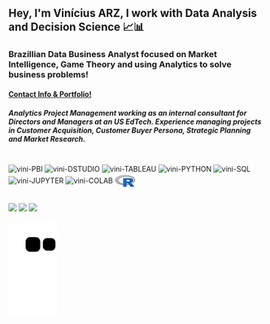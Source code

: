 ## Hey, I'm Vinícius ARZ, I work with Data Analysis and Decision Science 📈📊
### Brazillian Data Business Analyst focused on Market Intelligence, Game Theory and using Analytics to solve business problems!
#### <a href="https://varz.bio.link/">Contact Info & Portfolio!</a>

##### Analytics Project Management working as an internal consultant for Directors and Managers at an US EdTech. Experience managing projects in Customer Acquisition, Customer Buyer Persona, Strategic Planning and Market Research.

<div style="display: inline_block"><br>
  <img align="center" alt="vini-PBI" height="25" width="40" src="https://raw.githubusercontent.com/microsoft/PowerBI-Icons/main/SVG/PowerBI.svg">
  <img align="center" alt="vini-DSTUDIO" height="25" width="40" src="https://raw.githubusercontent.com/gilbarbara/logos/master/logos/google-data-studio.svg">
  <img align="center" alt="vini-TABLEAU" height="25" width="30" src="https://seeklogo.com/images/T/tableau-software-logo-F1CE2CA54A-seeklogo.com.png">
  <img align="center" alt="vini-PYTHON" height="32" width="40" src="https://cdn.jsdelivr.net/gh/devicons/devicon/icons/python/python-original.svg">
  <img align="center" alt="vini-SQL" height="32" width="40" src="https://cdn2.iconfinder.com/data/icons/line-design-database-set-4/21/sql-badge-512.png">
  <img align="center" alt="vini-JUPYTER" height="32" width="40" src="https://cdn.jsdelivr.net/gh/devicons/devicon/icons/jupyter/jupyter-original-wordmark.svg">
  <img align="center" alt="vini-COLAB" height="45" width="40" src="https://colab.research.google.com/img/colab_favicon_256px.png">
  <img align="center" alt="vini-RSCRIPT" height="30" width="40" src="https://raw.githubusercontent.com/devicons/devicon/master/icons/r/r-original.svg">
</div>
  
  ##
 
<div> 
  <a href = "mailto:btvarz@gmail.com"><img src="https://img.shields.io/badge/-Gmail-%23333?style=for-the-badge&logo=gmail&logoColor=white" target="_blank"></a>
  <a href="https://www.linkedin.com/in/viniciusarz" target="_blank"><img src="https://img.shields.io/badge/-LinkedIn-%230077B5?style=for-the-badge&logo=linkedin&logoColor=white" target="_blank"></a>
  <a href="https://sites.google.com/view/whoisvarz" target="_blank"><img src="https://img.shields.io/website-up-down-green-red/http/monip.org.svg" target="_blank"></a> 
 
  ![Snake animation](https://github.com/ViniciusARZ/ViniciusARZ/blob/output/github-contribution-grid-snake.svg)
 
</div>
